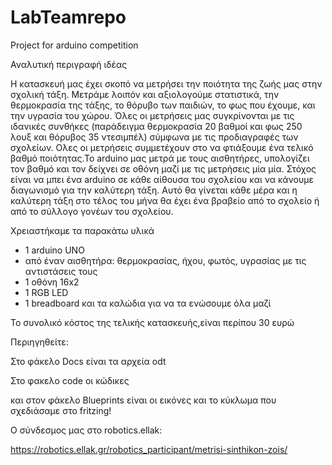 # LabTeamrepo
Project for arduino competition

Αναλυτική περιγραφή ιδέας 

Η κατασκευή μας έχει σκοπό να μετρήσει την ποιότητα της ζωής μας στην σχολική τάξη. Μετράμε λοιπόν και αξιολογούμε στατιστικά, την θερμοκρασία της τάξης, το θόρυβο των παιδιών, το φως που έχουμε, και την υγρασία του χώρου. Όλες οι μετρήσεις μας συγκρίνονται με τις ιδανικές συνθήκες (παράδειγμα θερμοκρασία 20 βαθμοί και φως 250 λουξ και θόρυβος 35 ντεσιμπέλ) σύμφωνα με τις προδιαγραφές των σχολείων. Ολες οι μετρήσεις συμμετέχουν στο να φτιάξουμε ένα τελικό βαθμό ποιότητας.Το arduino μας  μετρά με τους αισθητήρες, υπολογίζει τον βαθμό και τον δείχνει σε οθόνη μαζί με τις μετρήσεις μία μία.
Στόχος είναι να μπει ένα arduino σε κάθε αίθουσα του σχολείου και να κάνουμε διαγωνισμό για την καλύτερη τάξη. Αυτό θα γίνεται κάθε μέρα και η καλύτερη τάξη στο τέλος του μήνα θα έχει ένα βραβείο από το σχολείο ή από το σύλλογο γονέων του σχολείου.

Χρειαστήκαμε τα παρακάτω υλικά
- 1 arduino UNO
- από έναν αισθητήρα: θερμοκρασίας, ήχου, φωτός, υγρασίας με τις αντιστάσεις τους
- 1 οθόνη 16x2 
- 1 RGB LED
- 1 breadboard και τα καλώδια για να τα ενώσουμε όλα μαζί 

Το συνολικό κόστος της τελικής κατασκευής,είναι περίπου 30 ευρώ

Περιηγηθείτε: 

Στο φάκελο Docs είναι τα αρχεία odt 

Στο φακελο code οι κώδικες

και στον φάκελο Blueprints είναι οι εικόνες και το κύκλωμα που σχεδιάσαμε στο fritzing!

Ο σύνδεσμος μας στο robotics.ellak:

https://robotics.ellak.gr/robotics_participant/metrisi-sinthikon-zois/
